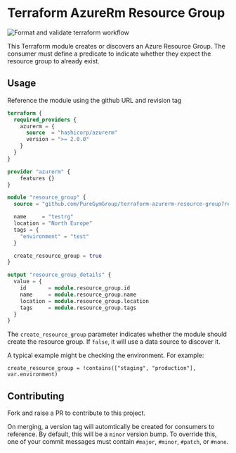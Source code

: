 # Terraform AzureRm Resource Group

![Format and validate terraform workflow](https://github.com/PureGymGroup/terraform-azurerm-resource-group/actions/workflows/validate.yml/badge.svg)

This Terraform module creates or discovers an Azure Resource Group. The consumer must define a predicate to indicate whether they expect the resource group to already exist.

## Usage

Reference the module using the github URL and revision tag

```terraform
terraform {
  required_providers {
    azurerm = {
      source  = "hashicorp/azurerm"
      version = ">= 2.0.0"
    }
  }
}

provider "azurerm" {
    features {}
}

module "resource_group" {
  source = "github.com/PureGymGroup/terraform-azurerm-resource-group?ref=v0.0.1"

  name     = "testrg"
  location = "North Europe"
  tags = {
    "environment" = "test"
  }

  create_resource_group = true
}

output "resource_group_details" {
  value = {
    id       = module.resource_group.id
    name     = module.resource_group.name
    location = module.resource_group.location
    tags     = module.resource_group.tags
  }
}
```

The `create_resource_group` parameter indicates whether the module should create the resource group. If `false`, it will use a data source to discover it.

A typical example might be checking the environment. For example:

```
create_resource_group = !contains(["staging", "production"], var.environment)
```

## Contributing

Fork and raise a PR to contribute to this project.

On merging, a version tag will automtically be created for consumers to reference. By default, this will be a `minor` version bump. To override this, one of your commit messages must contain `#major`, `#minor`, `#patch`, or `#none`.
